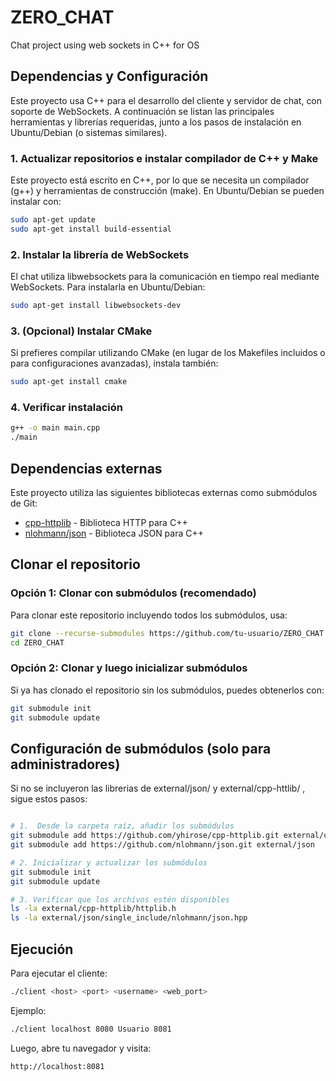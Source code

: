 # ZERO_CHAT
Chat project using web sockets in C++ for OS 

## Dependencias y Configuración

Este proyecto usa C++ para el desarrollo del cliente y servidor de chat, con soporte de WebSockets. A continuación se listan las principales herramientas y librerías requeridas, junto a los pasos de instalación en Ubuntu/Debian (o sistemas similares).

### 1. Actualizar repositorios e instalar compilador de C++ y Make

Este proyecto está escrito en C++, por lo que se necesita un compilador (g++) y herramientas de construcción (make). En Ubuntu/Debian se pueden instalar con:

```bash
sudo apt-get update
sudo apt-get install build-essential
```

### 2. Instalar la librería de WebSockets

El chat utiliza libwebsockets para la comunicación en tiempo real mediante WebSockets. Para instalarla en Ubuntu/Debian:

```bash
sudo apt-get install libwebsockets-dev
```

### 3. (Opcional) Instalar CMake
Si prefieres compilar utilizando CMake (en lugar de los Makefiles incluidos o para configuraciones avanzadas), instala también:

```bash
sudo apt-get install cmake
```

### 4. Verificar instalación

```bash
g++ -o main main.cpp
./main
```

## Dependencias externas

Este proyecto utiliza las siguientes bibliotecas externas como submódulos de Git:
- [cpp-httplib](https://github.com/yhirose/cpp-httplib) - Biblioteca HTTP para C++
- [nlohmann/json](https://github.com/nlohmann/json) - Biblioteca JSON para C++

## Clonar el repositorio

### Opción 1: Clonar con submódulos (recomendado)

Para clonar este repositorio incluyendo todos los submódulos, usa:

```bash
git clone --recurse-submodules https://github.com/tu-usuario/ZERO_CHAT.git
cd ZERO_CHAT
```

### Opción 2: Clonar y luego inicializar submódulos

Si ya has clonado el repositorio sin los submódulos, puedes obtenerlos con:

```bash
git submodule init
git submodule update
```

## Configuración de submódulos (solo para administradores)

Si no se incluyeron las librerias de external/json/ y external/cpp-httlib/ , sigue estos pasos:

```bash

# 1.  Desde la carpeta raíz, añadir los submódulos
git submodule add https://github.com/yhirose/cpp-httplib.git external/cpp-httplib
git submodule add https://github.com/nlohmann/json.git external/json

# 2. Inicializar y actualizar los submódulos
git submodule init
git submodule update

# 3. Verificar que los archivos estén disponibles
ls -la external/cpp-httplib/httplib.h
ls -la external/json/single_include/nlohmann/json.hpp


```

## Ejecución

Para ejecutar el cliente:
```bash
./client <host> <port> <username> <web_port>
```

Ejemplo:
```bash
./client localhost 8080 Usuario 8081
```

Luego, abre tu navegador y visita:
```
http://localhost:8081
```


